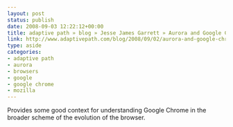 ```yaml
---
layout: post
status: publish
date: 2008-09-03 12:22:12+00:00
title: adaptive path » blog » Jesse James Garrett » Aurora and Google Chrome
link: http://www.adaptivepath.com/blog/2008/09/02/aurora-and-google-chrome/
type: aside
categories:
- adaptive path
- aurora
- browsers
- google
- google chrome
- mozilla
---
```


Provides some good context for understanding Google Chrome in the broader scheme of the evolution of the browser.
